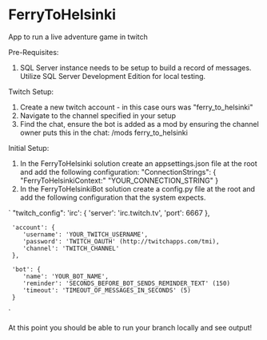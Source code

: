 # FerryToHelsinki
App to run a live adventure game in twitch

Pre-Requisites:
  1) SQL Server instance needs to be setup to build a record of messages. Utilize SQL Server Development Edition for local testing.

Twitch Setup:
  1) Create a new twitch account - in this case ours was "ferry_to_helsinki"
  2) Navigate to the channel specified in your setup
  3) Find the chat, ensure the bot is added as a mod by ensuring the channel owner puts this in the chat: /mods ferry_to_helsinki

Initial Setup:
  1) In the FerryToHelsinki solution create an appsettings.json file at the root and add the following configuration:
     "ConnectionStrings": {
         "FerryToHelsinkiContext:" "YOUR_CONNECTION_STRING"
     }
  2) In the FerryToHelsinkiBot solution create a config.py file at the root and add the following configuration that the system expects. 

`
"twitch_config":
     'irc': {
        'server': 'irc.twitch.tv',
        'port': 6667
     },
     
     'account': {
        'username': 'YOUR_TWITCH_USERNAME',
        'password': 'TWITCH_OAUTH' (http://twitchapps.com/tmi),
        'channel': 'TWITCH_CHANNEL'
     },
     
     'bot': {
        'name': 'YOUR_BOT_NAME',
        'reminder': 'SECONDS_BEFORE_BOT_SENDS_REMINDER_TEXT' (150)
        'timeout': 'TIMEOUT_OF_MESSAGES_IN_SECONDS' (5)
     }
 `
    
 At this point you should be able to run your branch locally and see output!
